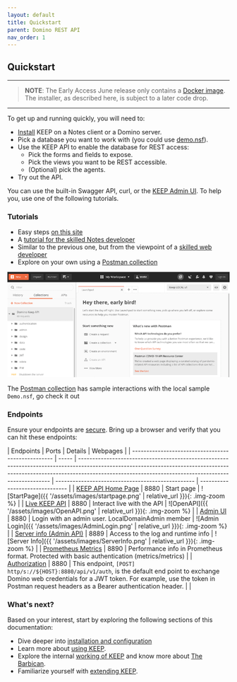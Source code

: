 ```yaml
---
layout: default
title: Quickstart
parent: Domino REST API
nav_order: 1
---
```


## Quickstart

---

> **NOTE**: The Early Access June release only contains a [Docker image](../../installconfig/installation/docker). The installer, as described here, is subject to a later code drop.

---

To get up and running quickly, you will need to:

- [Install](../../installconfig/index) KEEP on a Notes client or a Domino server.
- Pick a database you want to work with (you could use [demo.nsf](../../references/downloads)).
- Use the KEEP API to enable the database for REST access:
  - Pick the forms and fields to expose.
  - Pick the views you want to be REST accessible.
  - (Optional) pick the agents.
- Try out the API.

You can use the built-in Swagger API, curl, or the [KEEP Admin UI](../../usingkeep/administrationui/). To help you, use one of the following tutorials.

### Tutorials

- Easy steps [on this site](../../tutorial)
- A [tutorial for the skilled Notes developer](https://opensource.hcltechsw.com/keep-tutorials)
- Similar to the previous one, but from the viewpoint of a [skilled web developer](https://opensource.hcltechsw.com/keep-tutorials)
- Explore on your own using a [Postman collection](../../references/downloads)

![OpenAPI](../assets/images/postman.png)

The [Postman collection](../../references/downloads) has sample interactions with the local sample `Demo.nsf`, go check it out

### Endpoints

Ensure your endpoints are [secure](../installconfig/configuration/security/securingKEEPEndpoints.md).
Bring up a browser and verify that you can hit these endpoints:

| Endpoints                                          | Ports | Details                                                                                                                                                                                                                          | Webpages                                          |
| -------------------------------------------------- | ----- | -------------------------------------------------------------------------------------------------------------------------------------------------------------------------------------------------------------------------------- | ------------------------------------------------- | ------------------------------- |
| [KEEP API Home Page](http://localhost:8880/)       | 8880  | Start page                                                                                                                                                                                                                       | ![StartPage]({{ '/assets/images/startpage.png'    | relative_url }}){: .img-zoom %} |
| [Live KEEP API](http://localhost:8880/openapi/)    | 8880  | Interact live with the API                                                                                                                                                                                                       | ![OpenAPI]({{ '/assets/images/OpenAPI.png'        | relative_url }}){: .img-zoom %} |
| [Admin UI](http://localhost:8880/admin/ui)         | 8880  | Login with an admin user. LocalDomainAdmin member                                                                                                                                                                                | ![Admin Login]({{ '/assets/images/AdminLogin.png' | relative_url }}){: .img-zoom %} |
| [Server info (Admin API)](http://localhost:8889/)  | 8889  | Access to the log and runtime info                                                                                                                                                                                               | ![Server Info]({{ '/assets/images/ServerInfo.png' | relative_url }}){: .img-zoom %} |
| [Prometheus Metrics](http://localhost:8890/)       | 8890  | Performance info in Prometheus format. Protected with basic authentication (metrics/metrics)                                                                                                                                     |
| [Authorization](http://localhost:8880/api/v1/auth) | 8880  | This endpoint, `[POST] http/s://${HOST}:8880/api/v1/auth`, is the default end point to exchange Domino web credentials for a JWT token. For example, use the token in Postman request headers as a Bearer authentication header. |                                                   |

### What's next?

Based on your interest, start by exploring the following sections of this documentation:

- Dive deeper into [installation and configuration](../../installconfig/index)
- Learn more about [using KEEP](../../usingkeep/index).
- Explore the internal [working of KEEP](../../howkeepworks/index) and know more about [The Barbican](../../howkeepworks/barbican).
- Familiarize yourself with [extending KEEP](../../extendingkeep/index).
